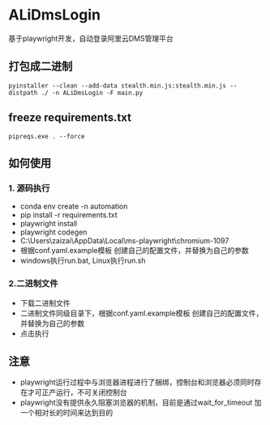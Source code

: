 # ALiDmsLogin
基于playwright开发，自动登录阿里云DMS管理平台

## 打包成二进制
```shell
pyinstaller --clean --add-data stealth.min.js:stealth.min.js --distpath ./ -n ALiDmsLogin -F main.py
```

## freeze requirements.txt
```shell
pipreqs.exe . --force
```

## 如何使用
### 1. 源码执行
- conda env create -n automation
- pip install -r requirements.txt
- playwright install
- playwright codegen
- C:\Users\zaizai\AppData\Local\ms-playwright\chromium-1097
- 根据conf.yaml.example模板 创建自己的配置文件，并替换为自己的参数
- windows执行run.bat, Linux执行run.sh
  
### 2.二进制文件
- 下载二进制文件
- 二进制文件同级目录下，根据conf.yaml.example模板 创建自己的配置文件，并替换为自己的参数
- 点击执行


## 注意
- playwright运行过程中与浏览器进程进行了捆绑，控制台和浏览器必须同时存在才可正产运行，不可关闭控制台
- playwright没有提供永久阻塞浏览器的机制，目前是通过wait_for_timeout 加一个相对长的时间来达到目的